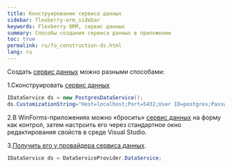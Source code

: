 ```yaml
---
title: Конструирование сервиса данных
sidebar: flexberry-orm_sidebar
keywords: Flexberry ORM, сервис данных
summary: Способы создания сервиса данных в приложении
toc: true
permalink: ru/fo_construction-ds.html
lang: ru
---
```


Создать [сервис данных](fo_data-service.html) можно разными способами:

1.Сконструировать [сервис данных](fo_data-service.html)

```csharp
IDataService ds = new PostgresDataService();
ds.CustomizationString="Host=localhost;Port=5432;User ID=postgres;Password=postgres;";
```

2.В WinForms-приложениях можно «бросить» [сервис данных](fo_data-service.html) на форму как контрол, затем настроить его через стандартное окно редактирования свойств в среде Visual Studio.

3.[Получить его у провайдера сервиса данных](fo_ds-provider.html).

```csharp
IDataService ds = DataServiceProvider.DataService;
```
